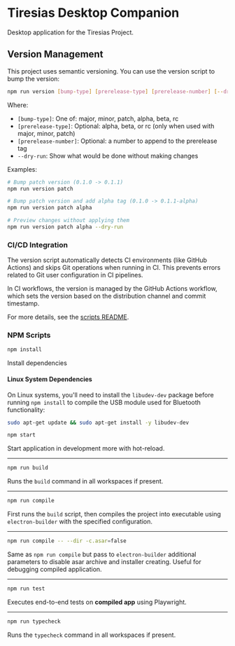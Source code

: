 # Tiresias Desktop Companion

Desktop application for the Tiresias Project.

## Version Management

This project uses semantic versioning. You can use the version script to bump the version:

```sh
npm run version [bump-type] [prerelease-type] [prerelease-number] [--dry-run]
```

Where:
- `[bump-type]`: One of: major, minor, patch, alpha, beta, rc
- `[prerelease-type]`: Optional: alpha, beta, or rc (only when used with major, minor, patch)
- `[prerelease-number]`: Optional: a number to append to the prerelease tag
- `--dry-run`: Show what would be done without making changes

Examples:
```sh
# Bump patch version (0.1.0 -> 0.1.1)
npm run version patch

# Bump patch version and add alpha tag (0.1.0 -> 0.1.1-alpha)
npm run version patch alpha

# Preview changes without applying them
npm run version patch alpha --dry-run
```

### CI/CD Integration

The version script automatically detects CI environments (like GitHub Actions) and skips Git operations when running in CI. This prevents errors related to Git user configuration in CI pipelines.

In CI workflows, the version is managed by the GitHub Actions workflow, which sets the version based on the distribution channel and commit timestamp.

For more details, see the [scripts README](./scripts/README.md).

### NPM Scripts

```sh
npm install
```
Install dependencies

#### Linux System Dependencies

On Linux systems, you'll need to install the `libudev-dev` package before running `npm install` to compile the USB module used for Bluetooth functionality:

```sh
sudo apt-get update && sudo apt-get install -y libudev-dev
```

```sh
npm start
```
Start application in development more with hot-reload.

---
```sh
npm run build
```
Runs the `build` command in all workspaces if present.

---
```sh
npm run compile
```
First runs the `build` script,
then compiles the project into executable using `electron-builder` with the specified configuration.

---
```sh
npm run compile -- --dir -c.asar=false
```
Same as `npm run compile` but pass to `electron-builder` additional parameters to disable asar archive and installer
creating.
Useful for debugging compiled application.

---
```sh
npm run test
```
Executes end-to-end tests on **compiled app** using Playwright.

---
```sh
npm run typecheck
```
Runs the `typecheck` command in all workspaces if present.
